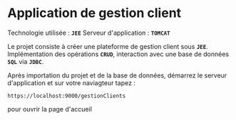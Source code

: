 # Application de gestion client
Technologie utilisée : <b>```JEE```</b>
Serveur d'application : <b>```TOMCAT```</b>

Le projet consiste à créer une plateforme de gestion client sous <b>```JEE```</b>.
Implémentation des opérations <b>```CRUD```</b>, interaction avec une base de données <b>```SQL```</b> via <b>```JDBC```</b>. 

Après importation du projet et de la base de données, démarrez le serveur d'application et sur votre naviagteur tapez :

```
https://localhost:9000/gestionClients
```

pour ouvrir la page d'accueil
